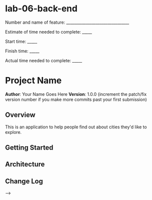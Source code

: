 # lab-06-back-end

Number and name of feature: ________________________________

Estimate of time needed to complete: _____

Start time: _____

Finish time: _____

Actual time needed to complete: _____

# Project Name

**Author**: Your Name Goes Here
**Version**: 1.0.0 (increment the patch/fix version number if you make more commits past your first submission)

## Overview
This is an application to help people find out about cities they'd like to explore.

## Getting Started
<!-- What are the steps that a user must take in order to build this app on their own machine and get it running? -->

## Architecture
<!-- Provide a detailed description of the application design. What technologies (languages, libraries, etc) you're using, and any other relevant design information. -->

## Change Log
<!-- Use this area to document the iterative changes made to your application as each feature is successfully implemented. Use time stamps. Here's an examples:

01-01-2001 4:59pm - Application now has a fully-functional express server, with a GET route for the location resource.

## Credits and Collaborations
<!-- Give credit (and a link) to other people or resources that helped you build this application. -->
-->